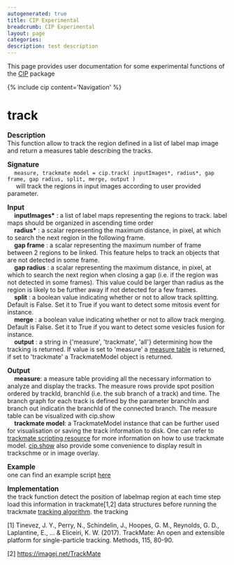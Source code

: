 ```yaml
---
autogenerated: true
title: CIP Experimental
breadcrumb: CIP Experimental
layout: page
categories: 
description: test description
---
```


This page provides user documentation for some experimental functions of the [CIP](CIP) package

{% include cip content='Navigation' %}

**track**
=========

<span style="font-size:110%">**Description**</span>  
This function allow to track the region defined in a list of label map image and return a measures table describing the tracks.

<span style="font-size:110%">**Signature**</span>  
    `measure, trackmate model = cip.track( inputImages*, radius*, gap frame, gap radius, split, merge, output )`  
     will track the regions in input images according to user provided parameter.

<span style="font-size:110%">**Input**</span>  
    **inputImages\*** : a list of label maps representing the regions to track. label maps should be organized in ascending time order  
    **radius\*** : a scalar representing the maximum distance, in pixel, at which to search the next region in the following frame.  
    **gap frame** : a scalar representing the maximum number of frame between 2 regions to be linked. This feature helps to track an objects that are not detected in some frame.  
    **gap radius** : a scalar representing the maximum distance, in pixel, at which to search the next region when closing a gap (i.e. if the region was not detected in some frames). This value could be larger than radius as the region is likely to be further away if not detected for a few frames.  
    **split** : a boolean value indicating whether or not to allow track splitting. Default is False. Set it to True if you want to detect some mitosis event for instance.  
    **merge** : a boolean value indicating whether or not to allow track merging. Default is False. Set it to True if you want to detect some vesicles fusion for instance.  
    **output** : a string in {'measure', 'trackmate', 'all'} determining how the tracking is returned. If value is set to 'measure' a [measure table](CIP_Utilities#measure) is returned, if set to 'trackmate' a TrackmateModel object is returned.

<span style="font-size:110%">**Output**</span>  
    **measure**: a measure table providing all the necessary information to analyze and display the tracks. The measure rows provide spot position ordered by trackId, branchId (i.e. the sub branch of a track) and time. The branch graph for each track is defined by the parameter branchIn and branch out indicatin the branchId of the connected branch. The measure table can be visualized with cip.show  
    **trackmate model**: a TrackmateModel instance that can be further used for visualisation or saving the track information to disk. One can refer to [ trackmate scripting resource](Scripting_TrackMate) for more information on how to use trackmate model. [cip.show](CIP_Utilities#show) also provide some convenience to display result in trackschme or in image overlay.

<span style="font-size:110%">**Example**</span>  
one can find an example script [here](https://github.com/benoalo/CIP/blob/master/scripts/tracking_cip.py)

<span style="font-size:110%">**Implementation**</span>  
the track function detect the position of labelmap region at each time step load this information in trackmate\[1,2\] data structures before running the trackmate [tracking algorithm](https://github.com/fiji/TrackMate/blob/master/src/main/java/fiji/plugin/trackmate/tracking/sparselap/SparseLAPTracker.java). the tracking

\[1\] Tinevez, J. Y., Perry, N., Schindelin, J., Hoopes, G. M., Reynolds, G. D., Laplantine, E., ... & Eliceiri, K. W. (2017). TrackMate: An open and extensible platform for single-particle tracking. Methods, 115, 80-90.

\[2\] https://imagej.net/TrackMate

